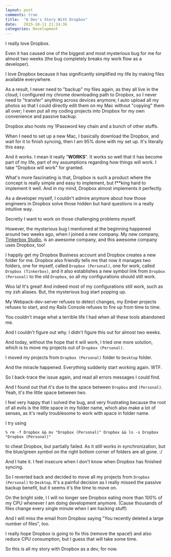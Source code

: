 ```yaml
---
layout: post
comments: true
title:  "A Dev's Story With Dropbox"
date:   2015-10-11 21:24:36
categories: Development
---
```


I really love Dropbox. 

Even it has caused one of the biggest and most mysterious bug for me for almost two weeks (the bug completely breaks my work flow as a developer).

I love Dropbox because it has significantly simplified my life by making files available everywhere. 

As a result, I never need to \"backup\" my files again, as they all live in the cloud; I configured my chrome downloading path to Dropbox, so I never need to \"transfer\" anything across devices anymore; I auto upload all my photos so that I could directly edit them on my Mac without \"copying\" them all over; I even put all my coding projects into Dropbox for my own convenience and passive backup.

Dropbox also hosts my 1Password key chain and a bunch of other stuffs. 

When I need to set up a new Mac, I basically download the Dropbox, and wait for it to finish syncing, then I am 95% done with my set up. It's literally this easy.

And it works. I mean it really \"**WORKS**\". It works so well that it has become part of my life, part of my assumptions regarding how things will work. I take \"Dropbox will work\" for granted.

What's more fascinating is that, Dropbox is such a product where the concept is really simple and easy to implement, but f**king hard to implement it well. And in my mind, Dropbox almost implements it perfectly.

As a developer myself, I couldn't admire anymore about how those engineers in Dropbox solve those hidden but hard questions in a really intuitive way. 

Secretly I want to work on those challenging problems myself.

However, the mysterious bug I mentioned at the beginning happened around two weeks ago, when I joined a new company. My new company, [Tinkerbox Studio](http://www.tinkerbox.com.sg/), is an awesome company, and this awesome company uses Dropbox, too! 

I happily get my Dropbox Business account and Dropbox creates a new folder for me. Dropbox also friendly tells me that now it manages two folders, one for myself, called `Dropbox (Personal)`, one  for work, called `Dropbox (Tinkerbox)`, and it also establishes a new symbol link from `Dropbox (Personal)` to the old `Dropbox`, so all my configurations should still work. 

Woo la! It's great! And indeed most of my configurations still work, such as my zsh aliases. But, the mysterious bug start popping up. 

My Webpack-dev-server refuses to detect changes, my Ember projects refuses to start, and my Rails Console refuses to fire up from time to time. 

You couldn't image what a terrible life I had when all these tools abandoned me. 

And I couldn't figure out why. I didn't figure this out for almost two weeks. 

And today, without the hope that it will work, I tried one more solution, which is to move my projects out of `Dropbox (Personal)`.

I moved my projects from `Dropbox (Personal)` folder to `Desktop` folder. 

And the miracle happened. Everything suddenly start working again. WTF.

So I back-trace the issue again, and read all errors messages I could find.

And I found out that it's due to the space between `Dropbox` and `(Personal)`. Yeah, it's the little space between two. 

I feel very happy that I solved the bug, and very frustrating because the root of all evils is the little space in my folder name, which also make a lot of senses, as it's really troublesome to work with space in folder name. 

I try using

`% rm -f Dropbox && mv "Dropbox (Personal)" Dropbox && ln -s Dropbox "Dropbox (Personal)"`

to cheat Dropbox, but partially failed. As it still works in synchronization, but the blue/green symbol on the right bottom corner of folders are all gone. :/ 

And I hate it. I feel insecure when I don't know when Dropbox has finished syncing. 

So I reverted back and decided to move all my projects from `Dropbox (Personal)` to `Desktop`. It's a painful decision as I really missed the passive backup benefit, but it seems it's the time to move on. 

On the bright side, I I will no longer see Dropbox eating more than 100% of my CPU whenever I am doing development anymore. (Cause thousands of files change every single minute when I am hacking stuff)

And I will miss the email from Dropbox saying \"You recently deleted a large number of files\", too. 

I really hope Dropbox is going to fix this (remove the space!) and also reduce CPU consumption, but I guess that will take some time.

So this is all my story with Dropbox as a dev, for now.